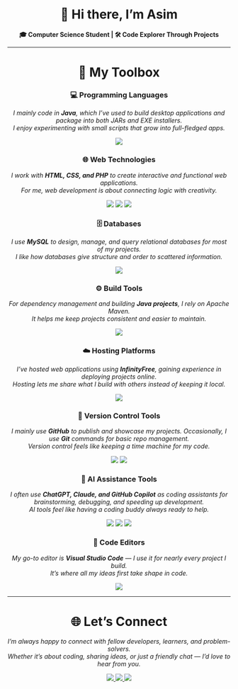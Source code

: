 <h1 align="center">👋 Hi there, I’m Asim</h1>

<p align="center">
  <b>🎓 Computer Science Student | 🛠️ Code Explorer Through Projects</b>  
</p>

---

<h1 align="center">🧰 My Toolbox</h1>  

### <p align="center">💻 Programming Languages</p> 

<p align="center"><i>
I mainly code in <b>Java</b>, which I’ve used to build desktop applications and package into both JARs and EXE installers.  
<br/>I enjoy experimenting with small scripts that grow into full-fledged apps.  
</i></p>

<p align="center">
  <img src="https://img.shields.io/badge/java-%23ED8B00.svg?style=for-the-badge&logo=openjdk&logoColor=white"/>
</p>

### <p align="center">🌐 Web Technologies</p> 

<p align="center"><i>
I work with <b>HTML, CSS, and PHP</b> to create interactive and functional web applications.  
<br/>For me, web development is about connecting logic with creativity.  
</i></p> 

<p align="center">
  <img src="https://img.shields.io/badge/HTML-E34F26?style=for-the-badge&logo=html5&logoColor=white"/>
  <img src="https://img.shields.io/badge/CSS-663399.svg?style=for-the-badge&logo=CSS&logoColor=white"/>
  <img src="https://img.shields.io/badge/PHP-777BB4.svg?style=for-the-badge&logo=PHP&logoColor=white"/>
</p>

### <p align="center">🗄️ Databases</p>

<p align="center"><i>
I use <b>MySQL</b> to design, manage, and query relational databases for most of my projects.  
<br/>I like how databases give structure and order to scattered information.  
</i></p>  

<p align="center">
  <img src="https://img.shields.io/badge/MySQL-4479A1.svg?style=for-the-badge&logo=MySQL&logoColor=white"/>
</p>

### <p align="center">⚙️ Build Tools</p>  

<p align="center"><i>
For dependency management and building <b>Java projects</b>, I rely on Apache Maven.  
<br/>It helps me keep projects consistent and easier to maintain.  
</i></p>

<p align="center">
  <img src="https://img.shields.io/badge/Apache%20Maven-C71A36.svg?style=for-the-badge&logo=Apache-Maven&logoColor=white"/>
</p>

### <p align="center">☁️ Hosting Platforms</p>

<p align="center"><i>
I’ve hosted web applications using <b>InfinityFree</b>, gaining experience in deploying projects online.  
<br/>Hosting lets me share what I build with others instead of keeping it local.  
</i></p>  

<p align="center">
  <img src="https://img.shields.io/badge/InfinityFree-7738C8.svg?style=for-the-badge&logo=InfinityFree&logoColor=white"/>
</p>

### <p align="center">🔄 Version Control Tools</p> 

<p align="center"><i>
I mainly use <b>GitHub</b> to publish and showcase my projects. Occasionally, I use <b>Git</b> commands for basic repo management.  
<br/>Version control feels like keeping a time machine for my code.  
</i></p> 

<p align="center">
  <img src="https://img.shields.io/badge/Git-F05032.svg?style=for-the-badge&logo=Git&logoColor=white"/>
  <img src="https://img.shields.io/badge/GitHub-181717.svg?style=for-the-badge&logo=GitHub&logoColor=white"/>
</p>

### <p align="center">🤖 AI Assistance Tools</p>

<p align="center"><i>
I often use <b>ChatGPT, Claude, and GitHub Copilot</b> as coding assistants for brainstorming, debugging, and speeding up development.  
<br/>AI tools feel like having a coding buddy always ready to help.  
</i></p>

<p align="center">
  <img src="https://img.shields.io/badge/chatGPT-74aa9c?style=for-the-badge&logo=openai&logoColor=white"/>  
  <img src="https://img.shields.io/badge/Claude-D97757.svg?style=for-the-badge&logo=Claude&logoColor=white"/>
  <img src="https://img.shields.io/badge/GitHub%20Copilot-000000.svg?style=for-the-badge&logo=GitHub-Copilot&logoColor=white"/>
</p>

### <p align="center">📝 Code Editors</p>

<p align="center"><i>
My go-to editor is <b>Visual Studio Code</b> — I use it for nearly every project I build.  
<br/>It’s where all my ideas first take shape in code.  
</i></p> 

<p align="center">
  <img src="https://img.shields.io/badge/Visual%20Studio%20Code-0078d7.svg?style=for-the-badge&logo=visual-studio-code&logoColor=white"/>
</p>

---

<h1 align="center">🌐 Let’s Connect</h1>  

<p align="center"><i>
I’m always happy to connect with fellow developers, learners, and problem-solvers.  
<br/>Whether it’s about coding, sharing ideas, or just a friendly chat — I’d love to hear from you.  
</i></p>

<p align="center">
  <a href="https://www.linkedin.com/in/muhammad-asim-133881328/">
    <img src="https://img.shields.io/badge/linkedin-%230077B5.svg?style=for-the-badge&logo=linkedin&logoColor=white" />
  </a>
  <a href="https://leetcode.com/u/just_asim27/">
    <img src="https://img.shields.io/badge/LeetCode-000000?style=for-the-badge&logo=LeetCode&logoColor=#d16c06" />
  </a>
  <a href="mailto:hafizmuhammadasimofficial@gmail.com">
    <img src="https://img.shields.io/badge/Gmail-D14836?style=for-the-badge&logo=gmail&logoColor=white" />
  </a>
</p>

